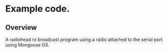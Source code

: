 # Example code.

## Overview

A radiohead rx broadcast program using a radio attached to the serial port using Mongoose OS.
